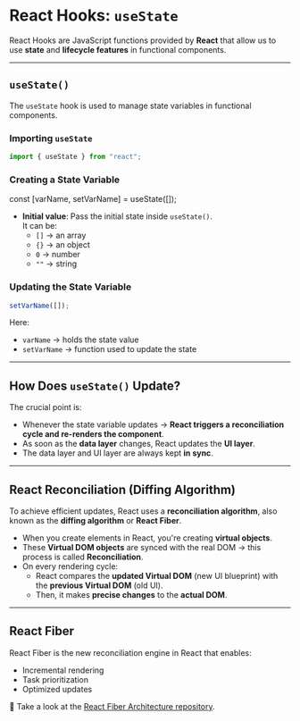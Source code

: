 # React Hooks: `useState`

React Hooks are JavaScript functions provided by **React** that allow us to use **state** and **lifecycle features** in functional components.

---

## `useState()`

The `useState` hook is used to manage state variables in functional components.

### Importing `useState`

```js
import { useState } from "react";
```

### Creating a State Variable

const [varName, setVarName] = useState([]);

- **Initial value**: Pass the initial state inside `useState()`.  
  It can be:
  - `[]` → an array
  - `{}` → an object
  - `0` → number
  - `""` → string

### Updating the State Variable

```js
setVarName([]);
```

Here:

- `varName` → holds the state value
- `setVarName` → function used to update the state

---

## How Does `useState()` Update?

The crucial point is:

- Whenever the state variable updates → **React triggers a reconciliation cycle and re-renders the component**.
- As soon as the **data layer** changes, React updates the **UI layer**.
- The data layer and UI layer are always kept **in sync**.

---

## React Reconciliation (Diffing Algorithm)

To achieve efficient updates, React uses a **reconciliation algorithm**, also known as the **diffing algorithm** or **React Fiber**.

- When you create elements in React, you're creating **virtual objects**.
- These **Virtual DOM objects** are synced with the real DOM → this process is called **Reconciliation**.
- On every rendering cycle:
  - React compares the **updated Virtual DOM** (new UI blueprint) with the **previous Virtual DOM** (old UI).
  - Then, it makes **precise changes** to the **actual DOM**.

---

## React Fiber

React Fiber is the new reconciliation engine in React that enables:

- Incremental rendering
- Task prioritization
- Optimized updates

📖 Take a look at the [React Fiber Architecture repository](https://github.com/acdlite/react-fiber-architecture).
